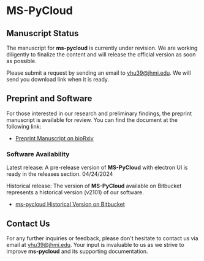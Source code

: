 # MS-PyCloud

## Manuscript Status

The manuscript for **ms-pycloud** is currently under revision. We are working diligently to finalize the content and will release the official version as soon as possible.

Please submit a request by sending an email to [yhu39@jhmi.edu](mailto:yhu39@jhmi.edu). We will send you download link when it is ready.

## Preprint and Software

For those interested in our research and preliminary findings, the preprint manuscript is available for review. You can find the document at the following link:

- [Preprint Manuscript on bioRxiv](https://www.biorxiv.org/content/10.1101/320887v1)

### Software Availability
Latest release:
A pre-release version of **MS-PyCloud** with electron UI is ready in the releases section. 04/24/2024

Historical release:
The version of **MS-PyCloud** available on Bitbucket represents a historical version (v2101) of our software. 
   - [ms-pycloud Historical Version on Bitbucket](https://bitbucket.org/mschnau1/ms-pycloud/src/main/)


## Contact Us

For any further inquiries or feedback, please don't hesitate to contact us via email at [yhu39@jhmi.edu](mailto:yhu39@jhmi.edu). Your input is invaluable to us as we strive to improve **ms-pycloud** and its supporting documentation.
